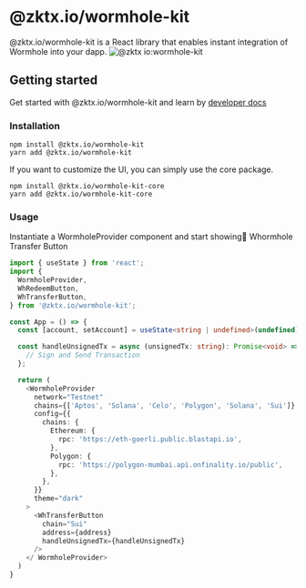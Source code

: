 # @zktx.io/wormhole-kit
@zktx.io/wormhole-kit is a React library that enables instant integration of Wormhole into your dapp.
![@zktx io:wormhole-kit](https://github.com/zktx-io/wormhole-kit-monorepo/assets/57783762/721a375a-b85b-4099-9e95-d4a9d89e12a9)

## Getting started
Get started with @zktx.io/wormhole-kit and learn by [developer docs](https://docs.zktx.io/)
### Installation
```
npm install @zktx.io/wormhole-kit
yarn add @zktx.io/wormhole-kit
```
If you want to customize the UI, you can simply use the core package.
```
npm install @zktx.io/wormhole-kit-core
yarn add @zktx.io/wormhole-kit-core
```
### Usage
Instantiate a WormholeProvider component and start showing Whormhole Transfer Button
```typescript
import { useState } from 'react';
import {
  WormholeProvider,
  WhRedeemButton,
  WhTransferButton,
} from '@zktx.io/wormhole-kit';

const App = () => {
  const [account, setAccount] = useState<string | undefined>(undefined);

  const handleUnsignedTx = async (unsignedTx: string): Promise<void> => {
    // Sign and Send Transaction
  };

  return (
    <WormholeProvider
      network="Testnet"
      chains={['Aptos', 'Solana', 'Celo', 'Polygon', 'Solana', 'Sui']}
      config={{
        chains: {
          Ethereum: {
            rpc: 'https://eth-goerli.public.blastapi.io',
          },
          Polygon: {
            rpc: 'https://polygon-mumbai.api.onfinality.io/public',
          },
        },
      }}
      theme="dark"
    >
      <WhTransferButton
        chain="Sui"
        address={address}
        handleUnsignedTx={handleUnsignedTx}
      />
    </ WormholeProvider>
  )
}
```
